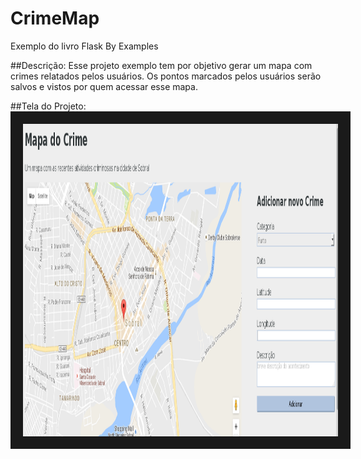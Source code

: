 # CrimeMap
Exemplo do livro Flask By Examples

##Descrição:
Esse projeto exemplo tem por objetivo gerar um mapa com crimes relatados pelos usuários. Os pontos marcados pelos usuários serão salvos e vistos por quem acessar esse mapa.

##Tela do Projeto:
<img src="img/tela.png" alt="CrimeMap" width="700" height="500" border="20" />
